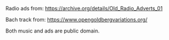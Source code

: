 Radio ads from: https://archive.org/details/Old_Radio_Adverts_01

Bach track from: https://www.opengoldbergvariations.org/

Both music and ads are public domain.